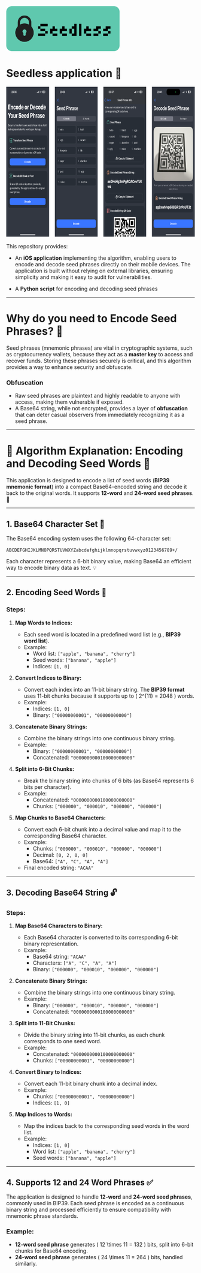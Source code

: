 <div align="left">
  <img height="120" src="https://raw.githubusercontent.com/pichukov/PublicAssets/master/Seedless/seedless_banner.png">
</div>

# Seedless application 🚀

<div align="left">
  <img height="400" src="https://raw.githubusercontent.com/pichukov/PublicAssets/master/Seedless/seedless_screens.png">
</div>

This repository provides:

- An **iOS application** implementing the algorithm, enabling users to encode and decode seed phrases directly on their mobile devices. The application is built without relying on external libraries, ensuring simplicity and making it easy to audit for vulnerabilities.

- A **Python script** for encoding and decoding seed phrases

---

# Why do you need to Encode Seed Phrases? 🤔

Seed phrases (mnemonic phrases) are vital in cryptographic systems, such as cryptocurrency wallets, because they act as a **master key** to access and recover funds. Storing these phrases securely is critical, and this algorithm provides a way to enhance security and obfuscate.

### **Obfuscation**

- Raw seed phrases are plaintext and highly readable to anyone with access, making them vulnerable if exposed.
- A Base64 string, while not encrypted, provides a layer of **obfuscation** that can deter casual observers from immediately recognizing it as a seed phrase.

---

# 🌟 Algorithm Explanation: Encoding and Decoding Seed Words 🌟

This application is designed to encode a list of seed words (**BIP39 mnemonic format**) into a compact Base64-encoded string and decode it back to the original words. It supports **12-word** and **24-word seed phrases**. 🚀

---

## **1. Base64 Character Set 🧩**

The Base64 encoding system uses the following 64-character set:

```
ABCDEFGHIJKLMNOPQRSTUVWXYZabcdefghijklmnopqrstuvwxyz0123456789+/
```

Each character represents a 6-bit binary value, making Base64 an efficient way to encode binary data as text. 💡

---

## **2. Encoding Seed Words 🔐**

### **Steps:**

1. **Map Words to Indices:**

   - Each seed word is located in a predefined word list (e.g., **BIP39 word list**).
   - Example:
     - Word list: `["apple", "banana", "cherry"]`
     - Seed words: `["banana", "apple"]`
     - Indices: `[1, 0]`

2. **Convert Indices to Binary:**

   - Convert each index into an 11-bit binary string. The **BIP39 format** uses 11-bit chunks because it supports up to \( 2^{11} = 2048 \) words.
   - Example:
     - Indices: `[1, 0]`
     - Binary: `["00000000001", "00000000000"]`

3. **Concatenate Binary Strings:**

   - Combine the binary strings into one continuous binary string.
   - Example:
     - Binary: `["00000000001", "00000000000"]`
     - Concatenated: `"0000000000100000000000"`

4. **Split into 6-Bit Chunks:**

   - Break the binary string into chunks of 6 bits (as Base64 represents 6 bits per character).
   - Example:
     - Concatenated: `"0000000000100000000000"`
     - Chunks: `["000000", "000010", "000000", "000000"]`

5. **Map Chunks to Base64 Characters:**
   - Convert each 6-bit chunk into a decimal value and map it to the corresponding Base64 character.
   - Example:
     - Chunks: `["000000", "000010", "000000", "000000"]`
     - Decimal: `[0, 2, 0, 0]`
     - Base64: `["A", "C", "A", "A"]`
   - Final encoded string: `"ACAA"`

---

## **3. Decoding Base64 String 🔓**

### **Steps:**

1. **Map Base64 Characters to Binary:**

   - Each Base64 character is converted to its corresponding 6-bit binary representation.
   - Example:
     - Base64 string: `"ACAA"`
     - Characters: `["A", "C", "A", "A"]`
     - Binary: `["000000", "000010", "000000", "000000"]`

2. **Concatenate Binary Strings:**

   - Combine the binary strings into one continuous binary string.
   - Example:
     - Binary: `["000000", "000010", "000000", "000000"]`
     - Concatenated: `"0000000000100000000000"`

3. **Split into 11-Bit Chunks:**

   - Divide the binary string into 11-bit chunks, as each chunk corresponds to one seed word.
   - Example:
     - Concatenated: `"0000000000100000000000"`
     - Chunks: `["00000000001", "00000000000"]`

4. **Convert Binary to Indices:**

   - Convert each 11-bit binary chunk into a decimal index.
   - Example:
     - Chunks: `["00000000001", "00000000000"]`
     - Indices: `[1, 0]`

5. **Map Indices to Words:**
   - Map the indices back to the corresponding seed words in the word list.
   - Example:
     - Indices: `[1, 0]`
     - Word list: `["apple", "banana", "cherry"]`
     - Seed words: `["banana", "apple"]`

---

## **4. Supports 12 and 24 Word Phrases ✅**

The application is designed to handle **12-word** and **24-word seed phrases**, commonly used in BIP39. Each seed phrase is encoded as a continuous binary string and processed efficiently to ensure compatibility with mnemonic phrase standards.

### Example:

- **12-word seed phrase** generates \( 12 \times 11 = 132 \) bits, split into 6-bit chunks for Base64 encoding.
- **24-word seed phrase** generates \( 24 \times 11 = 264 \) bits, handled similarly.
